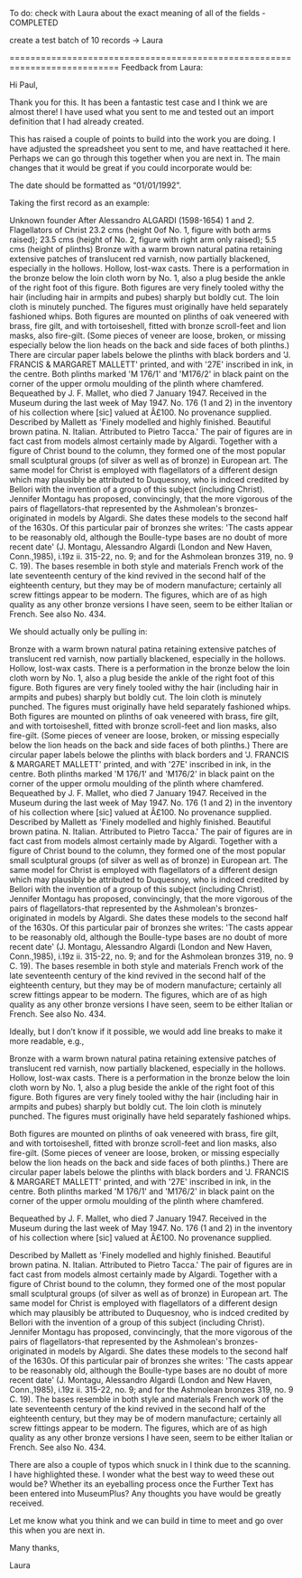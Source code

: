 To do:
  check with Laura about the exact meaning of all of the fields - COMPLETED

create a test batch of 10 records -> Laura

===========================================================================
Feedback from Laura:

Hi Paul,

Thank you for this. It has been a fantastic test case and I think we are almost there! I have used what you sent to me and tested out an import definition that I had already created.

This has raised a couple of points to build into the work you are doing. I have adjusted the spreadsheet you sent to me, and have reattached it here. Perhaps we can go through this together when you are next in. The main changes that it would be great if you could incorporate would be:

The date should be formatted as “01/01/1992”.

Taking the first record as an example:

Unknown founder
After Alessandro ALGARDI (1598-1654)
1 and 2. Flagellators of Christ
23.2 cms (height 0of No. 1, figure with both arms raised);
23.5 cms (height of No. 2, figure with right arm only raised);
5.5 cms (height of plinths)
Bronze with a warm brown natural patina retaining extensive patches of translucent red varnish, now partially blackened, especially in the hollows. Hollow, lost-wax casts. There is a performation in the bronze below the loin cloth worn by No. 1, also a plug beside the ankle of the right foot of this figure. Both figures are very finely tooled withy the hair (including hair in armpits and pubes) sharply but boldly cut. The loin cloth is minutely punched. The figures must originally have held separately fashioned whips.
Both figures are mounted on plinths of oak veneered with brass, fire gilt, and with tortoiseshell, fitted with bronze scroll-feet and lion masks, also fire-gilt. (Some pieces of veneer are loose, broken, or missing especially below the lion heads on the back and side faces of both plinths.) There are circular paper labels belowe the plinths with black borders and 'J. FRANCIS & MARGARET MALLETT' printed, and with '27E' inscribed in ink, in the centre. Both plinths marked 'M 176/1' and 'M176/2' in black paint on the corner of the upper ormolu moulding of the plinth  where chamfered.
Bequeathed by J. F. Mallet, who died 7 January 1947. Received in the Museum during the last week of May 1947. No. 176 (1 and 2) in the inventory of his collection where [sic] valued at Â£100. No provenance supplied.
Described by Mallett as 'Finely modelled and highly finished. Beautiful brown patina. N. Italian. Attributed to Pietro Tacca.' The pair of figures are in fact cast from models almost certainly made by Algardi. Together with a figure of Christ bound to the column, they formed one of the most popular small sculptural groups (of silver as well as of bronze) in European art. The same model for Christ is employed with flagellators of a different design which may plausibly be attributed to Duquesnoy, who is indced credited by Bellori with the invention of a group of this subject (including Christ). Jennifer Montagu has proposed, convincingly, that the more vigorous of the pairs of flagellators-that represented by the Ashmolean's bronzes-originated in models by Algardi. She dates these models to the second half of the 1630s. Of this particular pair of bronzes she writes: 'The casts appear to be reasonably old, although the Boulle-type bases are no doubt of more recent date' (J. Montagu, Alessandro Algardi (London and New Haven, Conn.,1985), i.19z ii. 315-22, no. 9; and for the Ashmolean bronzes 319, no. 9 C. 19). The bases resemble in both style and materials French work of the late seventeenth century of the kind revived in the second half of the eighteenth century, but they may be of modern manufacture; certainly all screw fittings appear to be modern. The figures, which are of as high quality as any other bronze versions I have seen, seem to be either Italian or French. See also No. 434.

We should actually only be pulling in:

Bronze with a warm brown natural patina retaining extensive patches of translucent red varnish, now partially blackened, especially in the hollows. Hollow, lost-wax casts. There is a performation in the bronze below the loin cloth worn by No. 1, also a plug beside the ankle of the right foot of this figure. Both figures are very finely tooled withy the hair (including hair in armpits and pubes) sharply but boldly cut. The loin cloth is minutely punched. The figures must originally have held separately fashioned whips.
Both figures are mounted on plinths of oak veneered with brass, fire gilt, and with tortoiseshell, fitted with bronze scroll-feet and lion masks, also fire-gilt. (Some pieces of veneer are loose, broken, or missing especially below the lion heads on the back and side faces of both plinths.) There are circular paper labels belowe the plinths with black borders and 'J. FRANCIS & MARGARET MALLETT' printed, and with '27E' inscribed in ink, in the centre. Both plinths marked 'M 176/1' and 'M176/2' in black paint on the corner of the upper ormolu moulding of the plinth  where chamfered.
Bequeathed by J. F. Mallet, who died 7 January 1947. Received in the Museum during the last week of May 1947. No. 176 (1 and 2) in the inventory of his collection where [sic] valued at Â£100. No provenance supplied.
Described by Mallett as 'Finely modelled and highly finished. Beautiful brown patina. N. Italian. Attributed to Pietro Tacca.' The pair of figures are in fact cast from models almost certainly made by Algardi. Together with a figure of Christ bound to the column, they formed one of the most popular small sculptural groups (of silver as well as of bronze) in European art. The same model for Christ is employed with flagellators of a different design which may plausibly be attributed to Duquesnoy, who is indced credited by Bellori with the invention of a group of this subject (including Christ). Jennifer Montagu has proposed, convincingly, that the more vigorous of the pairs of flagellators-that represented by the Ashmolean's bronzes-originated in models by Algardi. She dates these models to the second half of the 1630s. Of this particular pair of bronzes she writes: 'The casts appear to be reasonably old, although the Boulle-type bases are no doubt of more recent date' (J. Montagu, Alessandro Algardi (London and New Haven, Conn.,1985), i.19z ii. 315-22, no. 9; and for the Ashmolean bronzes 319, no. 9 C. 19). The bases resemble in both style and materials French work of the late seventeenth century of the kind revived in the second half of the eighteenth century, but they may be of modern manufacture; certainly all screw fittings appear to be modern. The figures, which are of as high quality as any other bronze versions I have seen, seem to be either Italian or French. See also No. 434.

Ideally, but I don’t know if it possible, we would add line breaks to make it more readable, e.g.,

Bronze with a warm brown natural patina retaining extensive patches of translucent red varnish, now partially blackened, especially in the hollows. Hollow, lost-wax casts. There is a performation in the bronze below the loin cloth worn by No. 1, also a plug beside the ankle of the right foot of this figure. Both figures are very finely tooled withy the hair (including hair in armpits and pubes) sharply but boldly cut. The loin cloth is minutely punched. The figures must originally have held separately fashioned whips.

Both figures are mounted on plinths of oak veneered with brass, fire gilt, and with tortoiseshell, fitted with bronze scroll-feet and lion masks, also fire-gilt. (Some pieces of veneer are loose, broken, or missing especially below the lion heads on the back and side faces of both plinths.) There are circular paper labels belowe the plinths with black borders and 'J. FRANCIS & MARGARET MALLETT' printed, and with '27E' inscribed in ink, in the centre. Both plinths marked 'M 176/1' and 'M176/2' in black paint on the corner of the upper ormolu moulding of the plinth  where chamfered.

Bequeathed by J. F. Mallet, who died 7 January 1947. Received in the Museum during the last week of May 1947. No. 176 (1 and 2) in the inventory of his collection where [sic] valued at Â£100. No provenance supplied.

Described by Mallett as 'Finely modelled and highly finished. Beautiful brown patina. N. Italian. Attributed to Pietro Tacca.' The pair of figures are in fact cast from models almost certainly made by Algardi. Together with a figure of Christ bound to the column, they formed one of the most popular small sculptural groups (of silver as well as of bronze) in European art. The same model for Christ is employed with flagellators of a different design which may plausibly be attributed to Duquesnoy, who is indced credited by Bellori with the invention of a group of this subject (including Christ). Jennifer Montagu has proposed, convincingly, that the more vigorous of the pairs of flagellators-that represented by the Ashmolean's bronzes-originated in models by Algardi. She dates these models to the second half of the 1630s. Of this particular pair of bronzes she writes: 'The casts appear to be reasonably old, although the Boulle-type bases are no doubt of more recent date' (J. Montagu, Alessandro Algardi (London and New Haven, Conn.,1985), i.19z ii. 315-22, no. 9; and for the Ashmolean bronzes 319, no. 9 C. 19). The bases resemble in both style and materials French work of the late seventeenth century of the kind revived in the second half of the eighteenth century, but they may be of modern manufacture; certainly all screw fittings appear to be modern. The figures, which are of as high quality as any other bronze versions I have seen, seem to be either Italian or French. See also No. 434.

There are also a couple of typos which snuck in I think due to the scanning. I have highlighted these. I wonder what the best way to weed these out would be? Whether its an eyeballing process once the Further Text has been entered into MuseumPlus? Any thoughts you have would be greatly received.

Let me know what you think and we can build in time to meet and go over this when you are next in.

Many thanks,

Laura
